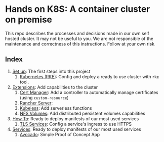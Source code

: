 # Hands on K8S: A container cluster on premise

This repo describes the processes and decisions made in our own self hosted cluster. It may not be useful to you. We are not responsible of the maintenance and correctness of this instructions. Follow at your own risk.

## Index

1. [Set up](/setup): The first steps into this project
   1. [Kubernetes (RKE)](/setup/rke): Config and deploy a ready to use cluster with `rke` tool.
1. [Extensions](/extensions): Add capabilities to the cluster
   1. [Cert Manager](/extensions/cert-manager): Add a controller to automatically manage certificates (using `custom-resource`)
   1. [Rancher Server](/setup/rke):
   1. [Kubeless](/extensions/kubeless): Add serverless functions
   1. [NFS Volumes](/extensions/nfs-volumes): Add distributed persistent volumes capabilities
1. [How To](/how-to): Ready to deploy manifests of our most used services
   1. [TLS Services](/how-to/tls-services): Config a service's ingress to use HTTPS
1. [Services](/setup/rke): Ready to deploy manifests of our most used services
   1. [Avocado](/avocado): Simple Proof of Concept App
